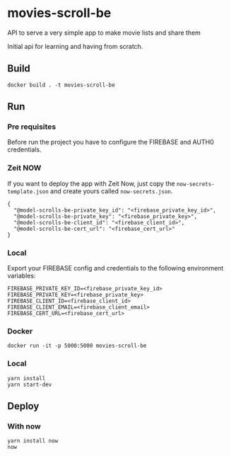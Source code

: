 # movies-scroll-be
API to serve a very simple app to make movie lists and share them

Initial api for learning and having from scratch.

## Build
```
docker build . -t movies-scroll-be
```

## Run

### Pre requisites
Before run the project you have to configure the FIREBASE and AUTH0 credentials. 

### Zeit NOW
If you want to deploy the app with Zeit Now, just copy the `now-secrets-template.json` and create yours called `now-secrets.json`.
```
{
  "@model-scrolls-be-private_key_id": "<firebase_private_key_id>",
  "@model-scrolls-be-private_key": "<firebase_private_key>",
  "@model-scrolls-be-client_id": "<firebase_client_id>",
  "@model-scrolls-be-cert_url": "<firebase_cert_url>"
}
```

### Local

Export your FIREBASE config and credentials to the following environment variables:
```
FIREBASE_PRIVATE_KEY_ID=<firebase_private_key_id>
FIREBASE_PRIVATE_KEY=<firebase_private_key>
FIREBASE_CLIENT_ID=<firebase_client_id>
FIREBASE_CLIENT_EMAIL=<firebase_client_email>
FIREBASE_CERT_URL=<firebase_cert_url>
```

### Docker

```
docker run -it -p 5000:5000 movies-scroll-be
```

### Local
```
yarn install
yarn start-dev
``` 

## Deploy

### With now

```
yarn install now
now
```
